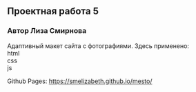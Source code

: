 ## Проектная работа 5
### Автор Лиза Смирнова 

Адаптивный макет сайта с фотографиями. Здесь применено:  
html  
css  
js  

Github Pages: https://smelizabeth.github.io/mesto/ 